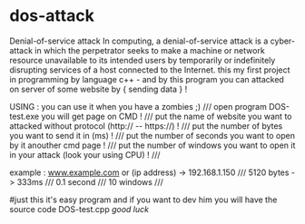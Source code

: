 # dos-attack
Denial-of-service attack
In computing, a denial-of-service attack is a cyber-attack in which the perpetrator seeks 
to make a machine or network resource unavailable to its intended users by temporarily or indefinitely disrupting services of a host connected to the Internet.
this my first project in programming by language c++ - and by this program you can attacked on server of some website by { sending data } !

USING : you can use it when you have a zombies ;) /// 
open program DOS-test.exe you will get page on CMD ! ///
put the name of website you want to attacked without protocol (http:// -- https://) ! ///
put the number of bytes you want to send it in (ms) ! ///
put the number of seconds you want to open by it anouther cmd page ! ///
put the number of windows you want to open it in your attack (look your using CPU) ! ///

example :
www.example.com or (ip address) -> 192.168.1.150 ///
5120 bytes -> 333ms ///
0.1 second ///
10 windows ///

#just this it's easy program and if you want to dev him you will have the source code DOS-test.cpp *good luck*
